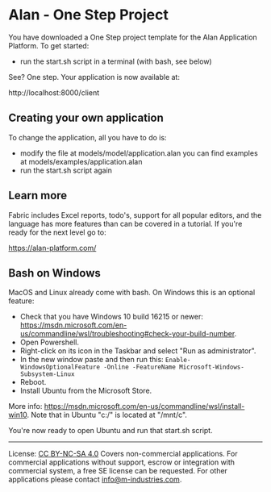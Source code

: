 # Alan - One Step Project

You have downloaded a One Step project template for the Alan Application Platform. To get started:

- run the start.sh script in a terminal (with bash, see below)

See? One step. Your application is now available at:

http://localhost:8000/client


## Creating your own application

To change the application, all you have to do is:

- modify the file at models/model/application.alan
  you can find examples at models/examples/application.alan
- run the start.sh script again


## Learn more

Fabric includes Excel reports, todo's, support for all popular editors, and the language has more features than can be covered in a tutorial. If you're ready for the next level go to:

https://alan-platform.com/


## Bash on Windows

MacOS and Linux already come with bash. On Windows this is an optional feature:

- Check that you have Windows 10 build 16215 or newer:
  https://msdn.microsoft.com/en-us/commandline/wsl/troubleshooting#check-your-build-number.
- Open Powershell.
- Right-click on its icon in the Taskbar and select "Run as administrator".
- In the new window paste and then run this:
  `Enable-WindowsOptionalFeature -Online -FeatureName Microsoft-Windows-Subsystem-Linux`
- Reboot.
- Install Ubuntu from the Microsoft Store.

More info: https://msdn.microsoft.com/en-us/commandline/wsl/install-win10.
Note that in Ubuntu "c:/" is located at "/mnt/c".

You're now ready to open Ubuntu and run that start.sh script.


----------------

License: [CC BY-NC-SA 4.0](https://creativecommons.org/licenses/by-nc-sa/4.0/)
Covers non-commercial applications. For commercial applications without support, escrow or integration with commercial system, a free SE license can be requested. For other applications please contact info@m-industries.com.
